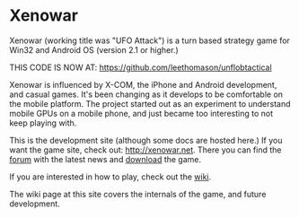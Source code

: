 # Xenowar #
Xenowar (working title was "UFO Attack") is a turn based strategy game for Win32 and Android OS (version 2.1 or higher.)

THIS CODE IS NOW AT: https://github.com/leethomason/unflobtactical

Xenowar is influenced by X-COM, the iPhone and Android development, and casual games. It's been changing as it develops to be comfortable on the mobile platform. The project started out as an experiment to understand mobile GPUs on a mobile phone, and just became too interesting to not keep playing with.

This is the development site (although some docs are hosted here.) If you want the game site, check out: http://xenowar.net. There you can find the [forum](http://xenowar.net/forum/) with the latest news and [download](http://xenowar.net/) the game.

If you are interested in how to play, check out the [wiki](http://xenowar.wikispaces.com/).

The wiki page at this site covers the internals of the game, and future development.